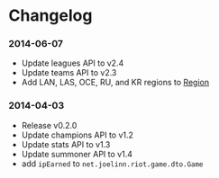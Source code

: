 # Changelog

### 2014-06-07
* Update leagues API to v2.4
* Update teams API to v2.3
* Add LAN, LAS, OCE, RU, and KR regions to [Region](https://github.com/jlinn/riot-api-java)

### 2014-04-03
* Release v0.2.0
* Update champions API to v1.2
* Update stats API to v1.3
* Update summoner API to v1.4
* add `ipEarned` to `net.joelinn.riot.game.dto.Game`

